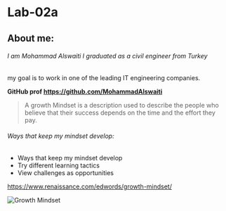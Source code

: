 # Lab-02a
## About me:
###### I am Mohammad Alswaiti I graduated as a civil engineer from Turkey 
my goal is to work in one of the leading IT engineering companies. 

**GitHub prof https://github.com/MohammadAlswaiti**

> A growth Mindset is a description used to describe the people who believe that their success depends on the time and the effort they pay.

###### Ways that keep my mindset develop:
* Ways that keep my mindset develop  
* Try different learning tactics
* View challenges as opportunities

https://www.renaissance.com/edwords/growth-mindset/

![Growth Mindset](https://encrypted-tbn0.gstatic.com/images?q=tbn:ANd9GcTRbYciCljk7tWmY-g8J-P4vvlxP137g9kAAQ&usqp=CAU)
